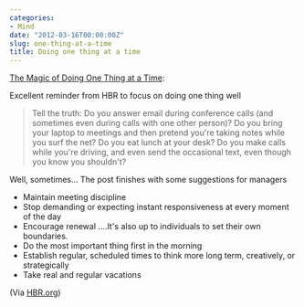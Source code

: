 ```yaml
---
categories:
- Mind
date: "2012-03-16T00:00:00Z"
slug: one-thing-at-a-time
title: Doing one thing at a time
---
```

[The Magic of Doing One Thing at a Time][harvardbusiness]:

Excellent reminder from HBR to focus on doing one thing well

> Tell the truth: Do you answer email during conference calls (and sometimes even during calls with one other person)? Do you bring your laptop to meetings and then pretend you're taking notes while you surf the net? Do you eat lunch at your desk? Do you make calls while you're driving, and even send the occasional text, even though you know you shouldn't?

Well, sometimes&#x2026; The post finishes with some suggestions for managers
 
- Maintain meeting discipline
- Stop demanding or expecting instant responsiveness at every moment of the day
- Encourage renewal &#x2026;.It's also up to individuals to set their own boundaries.
- Do the most important thing first in the morning
- Establish regular, scheduled times to think more long term, creatively, or strategically
- Take real and regular vacations&#xa0;

(Via [HBR.org][hbr])

[harvardbusiness]: http://feeds.harvardbusiness.org/~r/harvardbusiness/~3/XkoMyA9xS9w/the-magic-of-doing-one-thing-a.html
[hbr]: http://blogs.hbr.org/
